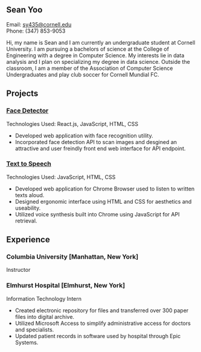 ## Sean Yoo
Email: sy435@cornell.edu   
Phone: (347) 853-9053

Hi, my name is Sean and I am currently an undergraduate student at Cornell University. I am pursuing a bachelors of science at the College of Engineering with a degree in Computer Science. My interests lie in data analysis and I plan on specializing my degree in data science. Outside the classroom, I am a member of the Association of Computer Science Undergraduates and play club soccer for Cornell Mundial FC.

## Projects
### [Face Detector](https://sean-yoo.github.io/facedetector/)
Technologies Used: React.js, JavaScript, HTML, CSS
- Developed web application with face recognition utility.
- Incorporated face detection API to scan images and desgined an attractive and user freindly front end web interface for API endpoint.

### [Text to Speech](https://sean-yoo.github.io/text-to-speech/)
Technologies Used: JavaScript, HTML, CSS
- Developed web application for Chrome Browser used to listen to written texts aloud.
- Designed ergonomic interface using HTML and CSS for aesthetics and useability.
- Utilized voice synthesis built into Chrome using JavaScript for API retrieval.

## Experience

### Columbia University [Manhattan, New York]
Instructor

### Elmhurst Hospital [Elmhurst, New York]
Information Technology Intern
- Created electronic repository for  files and transferred over 300 paper files into digital archive.
- Utilized Microsoft Access to simplify administrative access for doctors and specialists.
- Updated patient records in software used by hospital through Epic Systems.
